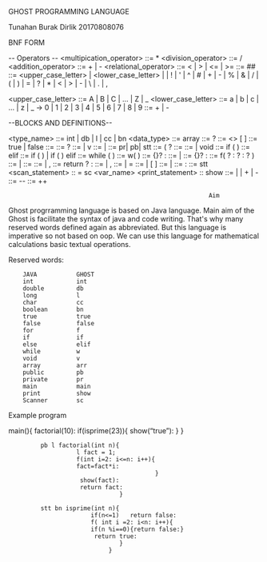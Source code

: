 GHOST PROGRAMMING LANGUAGE

Tunahan Burak Dirlik
20170808076

BNF FORM 

-- Operators --
<multipication_operator> ::= *
<division_operator> ::= /
<addition_operator> ::= + | -
<relational_operator> ::= < | > | <= | >=
<comment> ::= ## <characters>
<character> ::= <upper_case_letter> | <lower_case_letter> 
                                    | <digit> 
                                    | ! 
                                    | ' 
                                    | ^ 
                                    | # 
                                    | + 
                                    | - 
                                    | % 
                                    | & 
                                    | / 
                                    | ( 
                                    | ) 
                                    | = 
                                    | ? 
                                    | * 
                                    | < 
                                    | > 
                                    | - 
                                    | \ 
                                    | . 
                                    | ,
  
<upper_case_letter> ::= A | B | C | … | Z | _
<lower_case_letter> ::= a | b | c | … | z | _
<digit> → 0 | 1 
            | 2 
            | 3 
            | 4 
            | 5 
            | 6 
            | 7 
            | 8 
            | 9
<sign> ::= + | -
  
--BLOCKS AND DEFINITIONS-- 

<type_name> ::= int | db | l | cc | bn
<data_type> ::= array
<int> ::= <sign> ? <number>
<array type> ::= <type><> [ ]
<boolean literal> ::= true | false
<method declaration> ::= <method header> <method body>
<method header> ::= <method modifiers>? <result type> <method declarator> 
<result type> ::= <type> | v
<method modifiers> ::= <method modifier> | <method modifiers> <method modifier>
<method modifier> ::= pr| pb| stt
<method declarator> ::= <identifier> ( <formal parameter list>? 
<method body> ::= <block> 
<result type> ::= <type> | void
<if then statement>::= if ( <expression> ) <statement>
<else statement>::=  elif <statement>
<selection-statement> ::= if ( <expression> ) <statement>
                        | if ( <expression> ) <statement> elif<statement>
<iteration-statement> ::= while ( <expression> ) <statement>
<while statement> ::= w( <expression> ) <statement>
<expression-statement> ::= {<expression>}? :
<statement> ::= | <expression-statement>
<expression-statement> ::= {<expression>}? :
<for statement> ::= f( <for init>? : <expression>? : <for update>? ) <statement>
<for init> ::= <statement expression list> | <local variable declaration>
<for update> ::= <statement expression list>
<statement expression list> ::= <statement expression> | <statement expression list> , <statement expression>
<return statement> ::= return <expression>? :
<variable declarators> ::= <variable declarator> | <variable declarators> , <variable declarator>
<variable declarator> ::= <variable declarator id> | <variable declarator id> = <variable initializer>
<variable declarator id> ::= <identifier> | <variable declarator id> [ ]
<variable initializer> ::= <expression> | <array initializer>
<empty statement> ::= :
<static initializer> ::= stt <block>
<scan_statement> :: = sc <var_name>
<print_statement> :: show <expression>
<unary expression> ::= <preincrement expression> | <predecrement expression> | + <unary expression> | - <unary expression>
<predecrement expression> ::= -- <unary expression>
<preincrement expression> ::= ++ <unary expression>

                                                            Aim					
  Ghost  progrramming language is based on Java language. Main aim of the Ghost is facilitate the syntax of java and code writing. 
That's why many reserved words defined again as abbreviated. But this language is imperative so not based on oop. We can use this language for mathematical calculations basic textual operations.

  Reserved words:
  
        JAVA           GHOST	
        int            int 
        double         db
        long           l
        char           cc
        boolean        bn
        true           true 
        false          false 
        for            f
        if             if
        else           elif
        while          w
        void           v
        array          arr
        public         pb
        private        pr
        main           main
        print          show
        Scanner        sc








Example program

main(){
             factorial(10):
             if(isprime(23)){
             show(“true”):
                             }
      }

             pb l factorial(int n){
                       l fact = 1;
                       f(int i=2: i<=n: i++){
                       fact=fact*i:
                                             }
                        show(fact):
                        return fact:
                                   }

             stt bn isprime(int n){
                           if(n<=1)   return false:
                           f( int i =2: i<n: i++){
                           if(n %i==0){return false:}
                            return true:
                                   }
                                }
